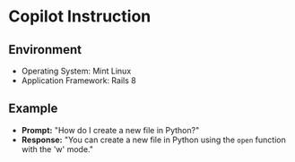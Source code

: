 # Copilot Instruction
## Environment
- Operating System: Mint Linux
- Application Framework: Rails 8

## Example
- **Prompt:** "How do I create a new file in Python?"
- **Response:** "You can create a new file in Python using the `open` function with the 'w' mode."
